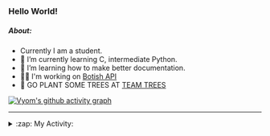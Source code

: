 ### Hello World!

##### About:
- Currently I am a student.
- 🌱 I’m currently learning C, intermediate Python.
- 🌱 I’m learning how to make better documentation.
- 👨‍💻 I'm working on [Botish API](https://github.com/Vyvy-vi/api)
- 🌱 GO PLANT SOME TREES AT [TEAM TREES](https://teamtrees.org/)

[![Vyom's github activity graph](https://activity-graph.herokuapp.com/graph?username=Vyvy-vi)](https://github.com/ashutosh00710/github-readme-activity-graph)

---
<details>
  <summary>:zap: My Activity:</summary>
  
<!--START_SECTION:waka-->
![Code Time](http://img.shields.io/badge/Code%20Time-746%20hrs%2027%20mins-blue)

**I'm a Night 🦉** 

```text
🌞 Morning    56 commits     ██░░░░░░░░░░░░░░░░░░░░░░░   8.32% 
🌆 Daytime    161 commits    ██████░░░░░░░░░░░░░░░░░░░   23.92% 
🌃 Evening    215 commits    ████████░░░░░░░░░░░░░░░░░   31.95% 
🌙 Night      241 commits    █████████░░░░░░░░░░░░░░░░   35.81%

```
📅 **I'm Most Productive on Sunday** 

```text
Monday       65 commits     ██░░░░░░░░░░░░░░░░░░░░░░░   9.66% 
Tuesday      124 commits    ████░░░░░░░░░░░░░░░░░░░░░   18.42% 
Wednesday    112 commits    ████░░░░░░░░░░░░░░░░░░░░░   16.64% 
Thursday     92 commits     ███░░░░░░░░░░░░░░░░░░░░░░   13.67% 
Friday       68 commits     ██░░░░░░░░░░░░░░░░░░░░░░░   10.1% 
Saturday     66 commits     ██░░░░░░░░░░░░░░░░░░░░░░░   9.81% 
Sunday       146 commits    █████░░░░░░░░░░░░░░░░░░░░   21.69%

```


📊 **This Week I Spent My Time On** 

```text
🔥 Editors: 
VS Code                  18 hrs 25 mins      ███████████████████████░░   95.48% 
Vim                      52 mins             █░░░░░░░░░░░░░░░░░░░░░░░░   4.52%

🐱‍💻 Projects: 
praise_backend_js        8 hrs 49 mins       ███████████░░░░░░░░░░░░░░   45.78% 
phishing-check-bot       6 hrs 33 mins       ████████░░░░░░░░░░░░░░░░░   34.0% 
api                      3 hrs 35 mins       ████░░░░░░░░░░░░░░░░░░░░░   18.58% 
TEC-Discord-Automation   8 mins              ░░░░░░░░░░░░░░░░░░░░░░░░░   0.71% 
botish-api               6 mins              ░░░░░░░░░░░░░░░░░░░░░░░░░   0.55%

```


 Last Updated on 23/04/2022 18:04:29 UTC
<!--END_SECTION:waka-->
</details>
